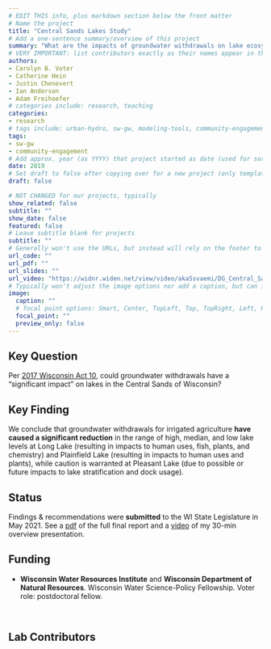 ```yaml
---
# EDIT THIS info, plus markdown section below the front matter
# Name the project
title: "Central Sands Lakes Study"
# Add a one-sentence summary/overview of this project
summary: "What are the impacts of groundwater withdrawals on lake ecosystems?"
# VERY IMPORTANT: list contributors exactly as their names appear in the person's Author page (e.g., Carolyn B. Voter, Rachel Zobel)
authors:
- Carolyn B. Voter
- Catherine Hein
- Justin Chenevert
- Ian Anderson
- Adam Freihoefer
# categories include: research, teaching
categories:
- research
# tags include: urban-hydro, sw-gw, modeling-tools, community-engagement
tags:
- sw-gw
- community-engagement
# Add approx. year (as YYYY) that project started as date (used for sorting)
date: 2019
# Set draft to false after copying over for a new project (only template/blank remains draft)
draft: false

# NOT CHANGED for our projects, typically
show_related: false
subtitle: ""
show_date: false
featured: false
# Leave subtitle blank for projects
subtitle: ""
# Generally won't use the URLs, but instead will rely on the footer to display related publications and presentations. However, exceptions may occur (e.g., CSLS video).
url_code: ""
url_pdf: ""
url_slides: ""
url_video: "https://widnr.widen.net/view/video/aka5svaemi/DG_Central_Sands_Lakes_Study_Decision_Overview?u=kfkpym"
# Typically won't adjust the image options nor add a caption, but can if needed.
image:
  caption: ""
  # focal point options: Smart, Center, TopLeft, Top, TopRight, Left, Right, BottomLeft, Bottom, BottomRight
  focal_point: ""
  preview_only: false
---
```

## Key Question
Per [2017 Wisconsin Act 10](https://docs.legis.wisconsin.gov/2017/related/acts/10), could groundwater withdrawals have a “significant impact” on lakes in the Central Sands of Wisconsin?

## Key Finding
We conclude that groundwater withdrawals for irrigated agriculture **have caused a significant reduction** in the range of high, median, and low lake levels at Long Lake (resulting in impacts to human uses, fish, plants, and chemistry) and Plainfield Lake (resulting in impacts to human uses and plants), while caution is warranted at Pleasant Lake (due to possible or future impacts to lake stratification and dock usage).

## Status
Findings & recommendations were **submitted** to the WI State Legislature in May 2021. See a [pdf](https://zenodo.org/records/5708719) of the full final report and a [video](https://widnr.widen.net/view/video/aka5svaemi/DG_Central_Sands_Lakes_Study_Decision_Overview?u=kfkpym) of my 30-min overview presentation.

## Funding
- **Wisconsin Water Resources Institute** and **Wisconsin Department of Natural Resources**. Wisconsin Water Science-Policy Fellowship. Voter role: postdoctoral fellow.

<br>

## Lab Contributors

